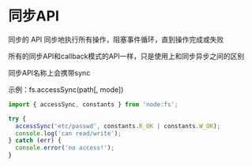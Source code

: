 # 同步API
同步的 API 同步地执行所有操作，阻塞事件循环，直到操作完成或失败

所有的同步API和callback模式的API一样，只是使用上和同步异步之间的区别

同步API名称上会携带sync

示例：fs.accessSync(path[, mode])
```js
import { accessSync, constants } from 'node:fs';

try {
  accessSync('etc/passwd', constants.R_OK | constants.W_OK);
  console.log('can read/write');
} catch (err) {
  console.error('no access!');
}
```
